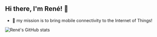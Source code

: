 ## Hi there, I'm René! 👋

<!--


- 🔭 I’m currently working on ...
- 🌱 I’m currently learning ...
- 👯 I’m looking to collaborate on ...
- 📫 How to reach me: ...
- ⚡ Fun fact: ...
-->

- :rocket: my mission is to bring mobile connectivity to the Internet of Things!

![René's GitHub stats](https://github-readme-stats.vercel.app/api?username=renebohne&show_icons=true&theme=catppuccin_mocha)
